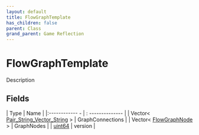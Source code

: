 ```yaml
---
layout: default
title: FlowGraphTemplate
has_children: false
parent: Class
grand_parent: Game Reflection
---
```

# FlowGraphTemplate
Description 

## Fields
| Type | Name |
|:------------ - | : -------------- |
| Vector< [Pair_String_Vector_String](game-reflection/classes/pair__string__vector__string.md) > | GraphConnections |
| Vector< [FlowGraphNode](game-reflection/classes/flow_graph_node.md) > | GraphNodes |
| [uint64](game-reflection/components/uint64.md) | version |
